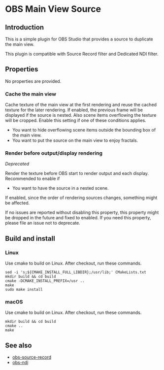 # OBS Main View Source

## Introduction

This is a simple plugin for OBS Studio that provides a source to duplicate the main view.

This plugin is compatible with Source Record filter and Dedicated NDI filter.

## Properties

No properties are provided.

### Cache the main view

Cache texture of the main view at the first rendering and reuse the cached texture for the later rendering.
If enabled, the previous frame will be displayed if the source is nested. Also scene items overflowing the texture will be cropped.
Enable this setting if one of these conditions applies.
- You want to hide overflowing scene items outside the bounding box of the main view.
- You want to put the source on the main view to enjoy fractals.

### Render before output/display rendering

*Deprecated*

Render the texture before OBS start to render output and each display.
Recommended to enable if
- You want to have the source in a nested scene.

If enabled, since the order of rendering sources changes, something might be affected.

If no issues are reported without disabling this property, this property might be dropped in the future and fixed to enabled. If you need this property, please file an issue not to deprecate.

## Build and install
### Linux
Use cmake to build on Linux. After checkout, run these commands.
```
sed -i 's;${CMAKE_INSTALL_FULL_LIBDIR};/usr/lib;' CMakeLists.txt
mkdir build && cd build
cmake -DCMAKE_INSTALL_PREFIX=/usr ..
make
sudo make install
```

### macOS
Use cmake to build on Linux. After checkout, run these commands.
```
mkdir build && cd build
cmake ..
make
```

## See also
- [obs-source-record](https://github.com/exeldro/obs-source-record)
- [obs-ndi](https://github.com/Palakis/obs-ndi)
